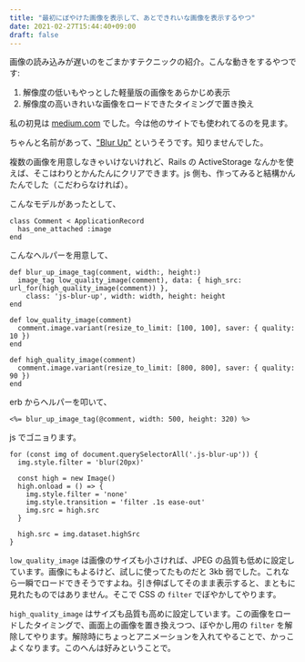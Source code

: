 ```yaml
---
title: "最初にぼやけた画像を表示して、あとできれいな画像を表示するやつ"
date: 2021-02-27T15:44:40+09:00
draft: false
---
```


画像の読み込みが遅いのをごまかすテクニックの紹介。こんな動きをするやつです:

1. 解像度の低いもやっとした軽量版の画像をあらかじめ表示
2. 解像度の高いきれいな画像をロードできたタイミングで置き換え

私の初見は [medium.com](https://medium.com/) でした。今は他のサイトでも使われてるのを見ます。

ちゃんと名前があって、["Blur Up"](https://css-tricks.com/the-blur-up-technique-for-loading-background-images/) というそうです。知りませんでした。

複数の画像を用意しなきゃいけないけれど、Rails の ActiveStorage なんかを使えば、そこはわりとかんたんにクリアできます。js 側も、作ってみると結構かんたんでした（こだわらなければ）。

こんなモデルがあったとして、

```
class Comment < ApplicationRecord
  has_one_attached :image
end
```

こんなヘルパーを用意して、

```
def blur_up_image_tag(comment, width:, height:)
  image_tag low_quality_image(comment), data: { high_src: url_for(high_quality_image(comment)) },
    class: 'js-blur-up', width: width, height: height
end

def low_quality_image(comment)
  comment.image.variant(resize_to_limit: [100, 100], saver: { quality: 10 })
end

def high_quality_image(comment)
  comment.image.variant(resize_to_limit: [800, 800], saver: { quality: 90 })
end
```

erb からヘルパーを叩いて、

```
<%= blur_up_image_tag(@comment, width: 500, height: 320) %>
```

js でゴニョります。

```
for (const img of document.querySelectorAll('.js-blur-up')) {
  img.style.filter = 'blur(20px)'

  const high = new Image()
  high.onload = () => {
    img.style.filter = 'none'
    img.style.transition = 'filter .1s ease-out'
    img.src = high.src
  }

  high.src = img.dataset.highSrc
}
```

`low_quality_image` は画像のサイズも小さければ、JPEG の品質も低めに設定しています。画像にもよるけど、試しに使ってたものだと 3kb 弱でした。これなら一瞬でロードできそうですよね。引き伸ばしてそのまま表示すると、まともに見れたものではありません。そこで CSS の `filter` でぼやかしてやります。

`high_quality_image` はサイズも品質も高めに設定しています。この画像をロードしたタイミングで、画面上の画像を置き換えつつ、ぼやかし用の `filter` を解除してやります。解除時にちょっとアニメーションを入れてやることで、かっこよくなります。このへんは好みということで。
